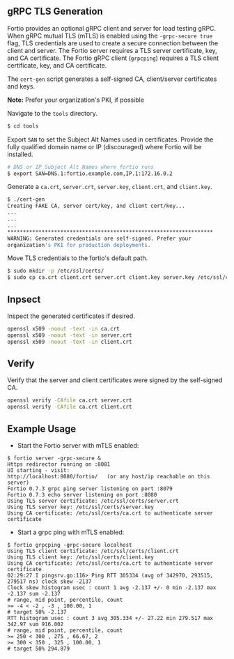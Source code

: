 ## gRPC TLS Generation

Fortio provides an optional gRPC client and server for load testing gRPC.
When gRPC mutual TLS (mTLS) is enabled using the `-grpc-secure true` flag, TLS credentials are used to create a secure
connection between the client and server. The Fortio server requires a TLS server certificate, key, and CA certificate.
The Fortio gRPC client (`grpcping`) requires a TLS client certificate, key, and CA certificate.

The `cert-gen` script generates a self-signed CA, client/server certificates and keys.

**Note:** Prefer your organization's PKI, if possible

Navigate to the `tools` directory.

```sh
$ cd tools
```

Export `SAN` to set the Subject Alt Names used in certificates. Provide the fully qualified domain name
or IP (discouraged) where Fortio will be installed.

```sh
# DNS or IP Subject Alt Names where fortio runs
$ export SAN=DNS.1:fortio.example.com,IP.1:172.16.0.2
```

Generate a `ca.crt`, `server.crt`, `server.key`, `client.crt`, and `client.key`.

```sh
$ ./cert-gen
Creating FAKE CA, server cert/key, and client cert/key...
...
...
...
******************************************************************
WARNING: Generated credentials are self-signed. Prefer your
organization's PKI for production deployments.
```

Move TLS credentials to the fortio's default path.

```sh
$ sudo mkdir -p /etc/ssl/certs/
$ sudo cp ca.crt client.crt server.crt client.key server.key /etc/ssl/certs/
```

## Inpsect

Inspect the generated certificates if desired.

```sh
openssl x509 -noout -text -in ca.crt
openssl x509 -noout -text -in server.crt
openssl x509 -noout -text -in client.crt
```

## Verify

Verify that the server and client certificates were signed by the self-signed CA.

```sh
openssl verify -CAfile ca.crt server.crt
openssl verify -CAfile ca.crt client.crt
```

## Example Usage

* Start the Fortio server with mTLS enabled:
```
$ fortio server -grpc-secure &
Https redirector running on :8081
UI starting - visit:
http://localhost:8080/fortio/   (or any host/ip reachable on this server)
Fortio 0.7.3 grpc ping server listening on port :8079
Fortio 0.7.3 echo server listening on port :8080
Using TLS server certificate: /etc/ssl/certs/server.crt
Using TLS server key: /etc/ssl/certs/server.key
Using CA certificate: /etc/ssl/certs/ca.crt to authenticate server certificate
```
* Start a grpc ping with mTLS enabled:
```
$ fortio grpcping -grpc-secure localhost
Using TLS client certificate: /etc/ssl/certs/client.crt
Using TLS client key: /etc/ssl/certs/client.key
Using CA certificate: /etc/ssl/certs/ca.crt to authenticate server certificate
02:29:27 I pingsrv.go:116> Ping RTT 305334 (avg of 342970, 293515, 279517 ns) clock skew -2137
Clock skew histogram usec : count 1 avg -2.137 +/- 0 min -2.137 max -2.137 sum -2.137
# range, mid point, percentile, count
>= -4 < -2 , -3 , 100.00, 1
# target 50% -2.137
RTT histogram usec : count 3 avg 305.334 +/- 27.22 min 279.517 max 342.97 sum 916.002
# range, mid point, percentile, count
>= 250 < 300 , 275 , 66.67, 2
>= 300 < 350 , 325 , 100.00, 1
# target 50% 294.879
```

